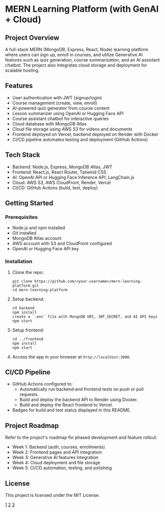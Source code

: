 # MERN Learning Platform (with GenAI + Cloud)

## Project Overview
A full-stack MERN (MongoDB, Express, React, Node) learning platform where users can sign up, enroll in courses, and utilize Generative AI features such as quiz generation, course summarization, and an AI assistant chatbot. The project also integrates cloud storage and deployment for scalable hosting.

## Features
- User authentication with JWT (signup/login)
- Course management (create, view, enroll)
- AI-powered quiz generator from course content
- Lesson summarizer using OpenAI or Hugging Face API
- Course assistant chatbot for interactive queries
- Cloud database with MongoDB Atlas
- Cloud file storage using AWS S3 for videos and documents
- Frontend deployed on Vercel, backend deployed on Render with Docker
- CI/CD pipeline automates testing and deployment (GitHub Actions)

## Tech Stack
- Backend: Node.js, Express, MongoDB Atlas, JWT
- Frontend: React.js, React Router, Tailwind CSS
- AI: OpenAI API or Hugging Face Inference API, LangChain.js
- Cloud: AWS S3, AWS CloudFront, Render, Vercel
- CI/CD: GitHub Actions (build, test, deploy)

## Getting Started

### Prerequisites
- Node.js and npm installed
- Git installed
- MongoDB Atlas account
- AWS account with S3 and CloudFront configured
- OpenAI or Hugging Face API key

### Installation
1. Clone the repo:
   ```
   git clone https://github.com/<your-username>/mern-learning-platform.git
   cd mern-learning-platform
   ```

2. Setup backend:
   ```
   cd backend
   npm install
   create a `.env` file with MongoDB URI, JWT_SECRET, and AI API keys
   npm start
   ```

3. Setup frontend:
   ```
   cd ../frontend
   npm install
   npm start
   ```

4. Access the app in your browser at `http://localhost:3000`.

## CI/CD Pipeline
- GitHub Actions configured to:
  - Automatically run backend and frontend tests on push or pull requests.
  - Build and deploy the backend API to Render using Docker.
  - Build and deploy the React frontend to Vercel.
- Badges for build and test status displayed in this README.

## Project Roadmap
Refer to the project's roadmap for phased development and feature rollout:
- Week 1: Backend (auth, courses, enrollments)
- Week 2: Frontend pages and API integration
- Week 3: Generative AI features integration
- Week 4: Cloud deployment and file storage
- Week 5: CI/CD automation, testing, and polishing

## License
This project is licensed under the MIT License.


[1](https://ppl-ai-file-upload.s3.amazonaws.com/web/direct-files/attachments/67708569/6369ca97-5264-4bca-a307-24751af0c5e3/MERN_Learning_Platform_Full_Roadmap.pdf)
[2](https://ppl-ai-file-upload.s3.amazonaws.com/web/direct-files/attachments/67708569/7076b4ec-051b-468d-b545-dd75b35b5f9b/MERN_Learning_Platform_Roadmap.pdf)
[3](https://ppl-ai-file-upload.s3.amazonaws.com/web/direct-files/attachments/67708569/0fa9e64c-e55d-46e3-9b3a-e4615d1c8b53/Portfolio_Projects_Plan.pdf)
